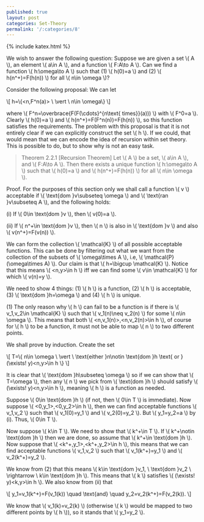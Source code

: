 ```yaml
---
published: true
layout: post
categories: Set-Theory
permalink: '/:categories/8'
---
```

{% include katex.html %}

We wish to answer the following question: Suppose we are given a set \\( A \\), an element \\( a\in A \\), and a function \\( F:A\to A \\). Can we find a function \\( h:\omega\to A \\) such that (1) \\( h(0)=a \\) and (2) \\( h(n^+)=F(h(n)) \\) for all \\( n\in \omega \\)? 

Consider the following proposal: We can let

\\[ h=\\{<n,F^n(a)> \ \vert \ n\in \omega\\} \\]

where \\( F^n=\overbrace{F(F(\cdots}^{n\text{ times}}(a))) \\) with \\( F^0=a \\). Clearly \\( h(0)=a \\) and \\( h(n^+)=F(F^n(n))=F(h(n)) \\), so this function satisfies the requirements. The problem with this proposal is that it is not entirely clear if we can explicitly construct the set \\( h \\). If we could, that would mean that we can encode the idea of recursion within set theory. This is possible to do, but to show why is not an easy task.

> Theorem 2.2.1 [Recursion Theorem] Let \\( A \\) be a set, \\( a\in A \\), and \\( F:A\to A \\). Then there exists a unique function \\( h:\omega\to A \\) such that \\( h(0)=a \\) and \\( h(n^+)=F(h(n)) \\) for all \\( n\in \omega \\).

Proof. For the purposes of this section only we shall call a function \\( v \\) acceptable if \\( \text{dom }v\subseteq \omega \\) and \\( \text{ran }v\subseteq A \\), and the following holds:

(i) If \\( 0\in \text{dom }v \\), then \\( v(0)=a \\).

(ii) If \\( n^+\in \text{dom }v \\), then \\( n \\) is also in \\( \text{dom }v \\) and also \\( v(n^+)=F(v(n)) \\).

We can form the collection \\( \mathcal{K} \\) of all possible acceptable functions. This can be done by filtering out what we want from the collection of the subsets of \\( \omega\times A \\), i.e, \\( \mathcal{P}(\omega\times A) \\). Our claim is that \\( h=\bigcup \mathcal{K} \\). Notice that this means \\( <n,y>\in h \\) iff we can find some \\( v\in \mathcal{K} \\) for which \\( v(n)=y \\).

We need to show 4 things: (1) \\( h \\) is a function, (2) \\( h \\) is acceptable, (3) \\( \text{dom }h=\omega \\) and (4) \\( h \\) is unique.

(1) The only reason why \\( h \\) can fail to be a function is if there is \\( v_1,v_2\in \mathcal{K} \\) such that \\( v_1(n)\neq v_2(n) \\) for some \\( n\in \omega \\). This means that both \\( <n,v_1(n)>,<n,v_2(n)>\in h \\), of course for \\( h \\) to be a function, it must not be able to map \\( n \\) to two different points.

We shall prove by induction. Create the set

\\[ T=\\{ n\in \omega \ \vert \ \text{either }n\notin \text{dom }h \text{ or }(\exists! y)<n,y>\in h \\} \\]

It is clear that \\( \text{dom }h\subseteq \omega \\) so if we can show that \\( T=\omega \\), then any \\( n \\) we pick from \\( \text{dom }h \\) should satisfy \\( (\exists! y)<n,y>\in h \\), meaning \\( h \\) is a function as needed.

Suppose \\( 0\in \text{dom }h \\) (if not, then \\( 0\in T \\) is immediate). Now suppose \\( <0,y_1>,<0,y_2>\in h \\), then we can find acceptable functions \\( v_1,v_2 \\) such that \\( v_1(0)=y_1 \\) and \\( v_2(0)=y_2 \\). But \\( y_1=y_2=a \\) by (i). Thus, \\( 0\in T \\).

Now suppose \\( k\in T \\). We need to show that \\( k^+\in T \\). If \\( k^+\notin \text{dom }h \\) then we are done, so assume that \\( k^+\in \text{dom }h \\). Now suppose that \\( <k^+,y_1>,<k^+,y_2>\in h \\), this means that we can find acceptable functions \\( v_1,v_2 \\) such that \\( v_1(k^+)=y_1 \\) and \\( v_2(k^+)=y_2 \\).

We know from (2) that this means \\( k\in \text{dom }v_1, \ \text{dom }v_2 \ \rightarrow \ k\in \text{dom }h \\). This means that \\( k \\) satisfies \\( (\exists! y)<k,y>\in h \\). We also know from (ii) that

\\[ y_1=v_1(k^+)=F(v_1(k)) \quad \text{and} \quad y_2=v_2(k^+)=F(v_2(k)). \\]

We know that \\( v_1(k)=v_2(k) \\) (otherwise \\( k \\) would be mapped to two different points by \\( h \\)), so it stands that \\( y_1=y_2 \\).
